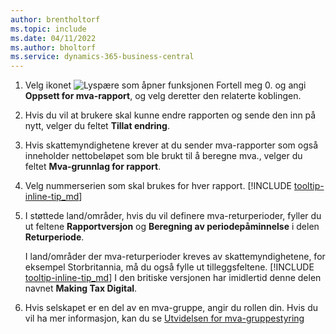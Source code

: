 ```yaml
---
author: brentholtorf
ms.topic: include
ms.date: 04/11/2022
ms.author: bholtorf
ms.service: dynamics-365-business-central
---
```

1. Velg ikonet ![Lyspære som åpner funksjonen Fortell meg 0.](../media/ui-search/search_small.png "Fortell hva du vil gjøre") og angi **Oppsett for mva-rapport**, og velg deretter den relaterte koblingen.  
2. Hvis du vil at brukere skal kunne endre rapporten og sende den inn på nytt, velger du feltet **Tillat endring**.  
3. Hvis skattemyndighetene krever at du sender mva-rapporter som også inneholder nettobeløpet som ble brukt til å beregne mva., velger du feltet **Mva-grunnlag for rapport**.  
4. Velg nummerserien som skal brukes for hver rapport. [!INCLUDE [tooltip-inline-tip_md](tooltip-inline-tip_md.md)]  
5. I støttede land/områder, hvis du vil definere mva-returperioder, fyller du ut feltene **Rapportversjon** og **Beregning av periodepåminnelse** i delen **Returperiode**.  

    I land/områder der mva-returperioder kreves av skattemyndighetene, for eksempel Storbritannia, må du også fylle ut tilleggsfeltene. [!INCLUDE [tooltip-inline-tip_md](tooltip-inline-tip_md.md)] I den britiske versjonen har imidlertid denne delen navnet **Making Tax Digital**.
6. Hvis selskapet er en del av en mva-gruppe, angir du rollen din. Hvis du vil ha mer informasjon, kan du se [Utvidelsen for mva-gruppestyring](../ui-extensions-vat-group.md)  
